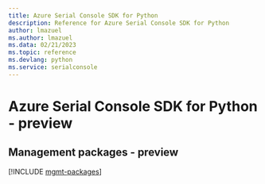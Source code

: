 ```yaml
---
title: Azure Serial Console SDK for Python
description: Reference for Azure Serial Console SDK for Python
author: lmazuel
ms.author: lmazuel
ms.data: 02/21/2023
ms.topic: reference
ms.devlang: python
ms.service: serialconsole
---
```

# Azure Serial Console SDK for Python - preview

## Management packages - preview
[!INCLUDE [mgmt-packages](serial-console-mgmt-index.md)]